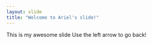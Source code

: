 ```yaml
---
layout: slide
title: "Welcome to Ariel's slide!"
---
```

This is my awesome slide
Use the left arrow to go back!
